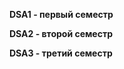 <p><b>DSA1 - первый семестр</b></p>
<p><b>DSA2 - второй семестр</b></p>
<p><b>DSA3 - третий семестр</b></p>
